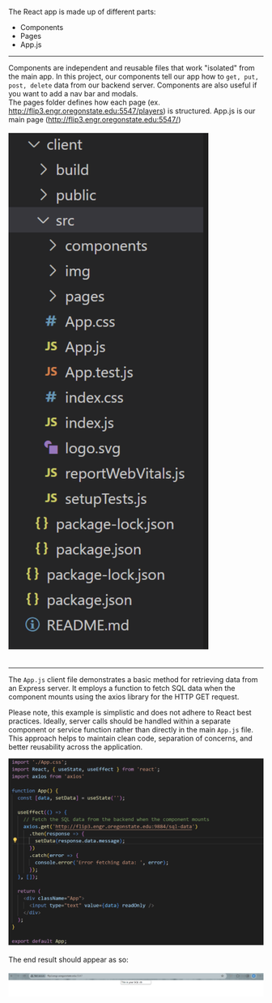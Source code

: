The React app is made up of different parts:
* Components
* Pages
* App.js <br>
___
Components are independent and reusable files that work "isolated" from the main app. In this project, our components tell our app how to `get, put, post, delete` data from our backend server. Components are also useful if you want to add a nav bar and modals. <br>
The pages folder defines how each page (ex. http://flip3.engr.oregonstate.edu:5547/players) is structured. App.js is our main page (http://flip3.engr.oregonstate.edu:5547/)<br><br>
![app.js file](https://github.com/scott5Tots/react-starter-app/blob/main/Step%203/assets/Src.png)<br><br>
___
The `App.js` client file demonstrates a basic method for retrieving data from an Express server. It employs a function to fetch SQL data when the component mounts using the axios library for the HTTP GET request.

Please note, this example is simplistic and does not adhere to React best practices. Ideally, server calls should be handled within a separate component or service function rather than directly in the main `App.js` file. This approach helps to maintain clean code, separation of concerns, and better reusability across the application.

![app.js file](https://github.com/scott5Tots/react-starter-app/blob/main/Step%203/assets/Client%20app.png)<br><br>
The end result should appear as so: <br><br>
![app.js file](https://github.com/scott5Tots/react-starter-app/blob/main/Step%203/assets/Endresult.png)
